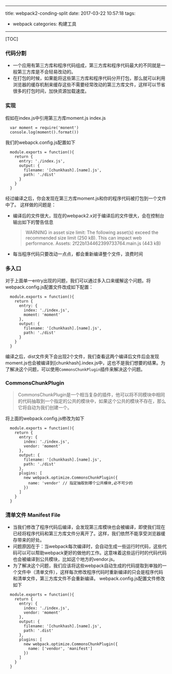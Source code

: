 
---
title: webpack2-conding-split
date: 2017-03-22 10:57:18
tags: 
  - webpack
categories: 构建工具
---

[TOC]

### 代码分割
  - 一个应用有第三方库和程序代码组成，第三方库和程序代码最大的不同就是一般第三方库是不会轻易改动的。
  - 在打包的时候，如果能将这些第三方库和程序代码分开打包，那么就可以利用浏览器的缓存机制来缓存这些不需要经常改动的第三方库文件，这样可以节省很多的打包时间，加快资源加载速度。
### 实现
假如在index.js中引用第三方库moment.js
index.js
```
  var moment = require('monent')
  console.log(moment().format())
```

我们的webapck.config.js配置如下
```
  module.exports = function(){
    return {
      entry: './index.js',
      output: {
        filename: '[chunkhash].[name].js',
        path: './dist'
      }
    }
  }
```
经过编译之后，你会发现在第三方库moment.js和你的程序代码被打包到一个文件中了。
这样做的问题是：

- 编译后的文件很大，现在的webpack2.x对于编译后的文件很大，会在控制台输出如下的警告信息
  > WARNING in asset size limit: The following asset(s) exceed the recommended size limit (250 kB). 
  This can impact web performance.
  Assets: 
    2f22b134462399733764.main.js (443 kB)

- 每当程序代码只要改动一点点，都会重新编译整个文件，浪费时间

### 多入口
对于上面单一entry出现的问题，我们可以通过多入口来缓解这个问题。将webpack.config.js配置文件改成如下配置：
```
  module.exports = function(){
    return {
      entry: {
        index: './index.js',
        moment: 'moment'
      },
      output: {
        filename: '[chunkhash].[name].js',
        path: './dist'
      }
    }
  }
```
编译之后，dist文件夹下会出现2个文件，我们查看这两个编译后文件后会发现moment.js也会被编译到[chunkhash].index.js中，这也不是我们想要的结果。为了解决这个问题，可以使用`CommonsChunkPlugin`插件来解决这个问题。

### CommonsChunkPlugin
> CommonsChunkPlugin是一个相当复杂的插件，他可以将不同模块中相同的代码抽取到一个指定的公共的模块中，如果这个公共的模块不存在，那么它将自动为我们创建一个。

将上面的webpack.config.js修改为如下
```
  module.exports = function(){
    return {
      entry: {
        index: './index.js',
        vendor: 'moment'
      },
      output: {
        filename: '[chunkhash].[name].js',
        path: './dist'
      },
      plugins: [
        new webpack.optimize.CommonsChunkPlugin({
          name: 'vendor' // 指定抽取到哪个公共模块,必不可少的
        })
      ]
    }
  }
```

### 清单文件 Manifest File
- 当我们修改了程序代码后编译，会发现第三库模块也会被编译，即使我们现在已经将程序代码和第三方库文件分离开了。这样，我们依然不能享受浏览器缓存带来的好处。
- 问题原因在于：当webpack每次编译时，会自动生成一些运行时代码，这些代码可以可以帮助webpack更好的做他的工作。这意味着这些运行时的代码代码也会被编译到公共模块，比如这个地方的vendor.js。
- 为了解决这个问题，我们应该将这些webpack自动生成的代码提取到单独的一个文件中（清单文件），这样每次修改程序代码时重新编译的只会是程序代码和清单文件，第三方库文件不会重新编译。
webpack.config.js配置文件修改如下
```
  module.exports = function(){
    return {
      entry: {
        index: './index.js',
        vendor: 'moment'
      },
      output: {
        filename: '[chunkhash].[name].js',
        path: '.dist'
      },
      plugins: [
        new webpack.optimize.CommonsChunkPlugin({
          name: ['vendor', 'manifest']
        })
      ]
    }
  }
```





